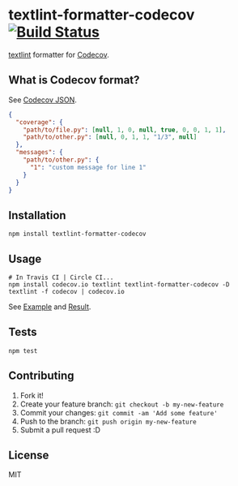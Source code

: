 # textlint-formatter-codecov [![Build Status](https://travis-ci.org/azu/textlint-formatter-codecov.svg?branch=master)](https://travis-ci.org/azu/textlint-formatter-codecov)

[textlint](https://github.com/textlint/textlint "textlint") formatter for [Codecov](https://codecov.io/ "Codecov - Code Coverage").

## What is Codecov format?

See [Codecov JSON](https://gist.github.com/codecov-io/96e1addb96856a9034c2 "Codecov JSON example").

```json
{
  "coverage": {
    "path/to/file.py": [null, 1, 0, null, true, 0, 0, 1, 1],
    "path/to/other.py": [null, 0, 1, 1, "1/3", null]
  },
  "messages": {
    "path/to/other.py": {
      "1": "custom message for line 1"
    }
  }
}
```

## Installation

    npm install textlint-formatter-codecov

## Usage

    # In Travis CI | Circle CI...
    npm install codecov.io textlint textlint-formatter-codecov -D
    textlint -f codecov | codecov.io

See [Example](example/) and [Result](https://codecov.io/github/azu/textlint-formatter-codecov).

## Tests

    npm test

## Contributing

1. Fork it!
2. Create your feature branch: `git checkout -b my-new-feature`
3. Commit your changes: `git commit -am 'Add some feature'`
4. Push to the branch: `git push origin my-new-feature`
5. Submit a pull request :D

## License

MIT

